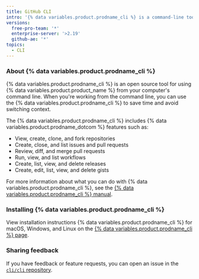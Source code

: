 ```yaml
---
title: GitHub CLI
intro: '{% data variables.product.prodname_cli %} is a command-line tool that brings pull requests, issues, workflows, and other {% data variables.product.product_name %} features to your terminal, so you can do all your work in one place.'
versions:
  free-pro-team: '*'
  enterprise-server: '>2.19'
  github-ae: '*'
topics:
  - CLI
---
```


### About {% data variables.product.prodname_cli %}

{% data variables.product.prodname_cli %} is an open source tool for using {% data variables.product.product_name %} from your computer's command line. When you're working from the command line, you can use the {% data variables.product.prodname_cli %} to save time and avoid switching context.

The {% data variables.product.prodname_cli %} includes {% data variables.product.prodname_dotcom %} features such as:

- View, create, clone, and fork repositories
- Create, close, and list issues and pull requests
- Review, diff, and merge pull requests
- Run, view, and list workflows
- Create, list, view, and delete releases
- Create, edit, list, view, and delete gists

For more information about what you can do with {% data variables.product.prodname_cli %}, see the [{% data variables.product.prodname_cli %} manual](https://cli.github.com/manual).

### Installing {% data variables.product.prodname_cli %}

View installation instructions {% data variables.product.prodname_cli %} for macOS, Windows, and Linux on the [{% data variables.product.prodname_cli %} page](https://cli.github.com).

### Sharing feedback

If you have feedback or feature requests, you can open an issue in the [`cli/cli` repository](https://github.com/cli/cli).
